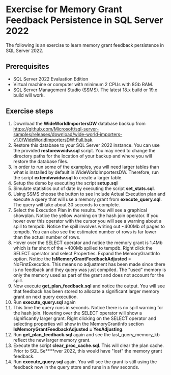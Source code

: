 # Exercise for Memory Grant Feedback Persistence in SQL Server 2022

The following is an exercise to learn memory grant feedback persistence in SQL Server 2022.

## Prerequisites

- SQL Server 2022 Evaluation Edition
- Virtual machine or computer with minimum 2 CPUs with 8Gb RAM.
- SQL Server Management Studio (SSMS). The latest 18.x build or 19.x build will work.

## Exercise steps

1. Download the **WideWorldImportersDW** database backup from https://github.com/Microsoft/sql-server-samples/releases/download/wide-world-importers-v1.0/WideWorldImportersDW-Full.bak.
2. Restore this database to your SQL Server 2022 instance. You can use the provided **restorewwidw.sql** script. You may need to change the directory paths for the location of your backup and where you will restore the database files.
3. In order to run some of the examples, you will need larger tables than what is installed by default in WideWorldImportersDW. Therefore, run the script **extendwwidw.sql** to create a larger table.
4. Setup the demo by executing the script **setup.sql**
5. Simulate statistics out of date by executing the script **set_stats.sql**.
6. Using SSMS choose the button to see Include Actual Execution plan and execute a query that will use a memory grant from **execute_query.sql**. The query will take about 30 seconds to complete.
7. Select the Execution Plan in the results. You will see a graphical showplan. Notice the yellow warning on the hash join operator. If you hover over this operator with the cursor you will see a warning about a spill to tempdb. Notice the spill involves writing out ~400Mb of pages to tempdb. You can also see the estimated number of rows is far lower than the actual number of rows.
8. Hover over the SELECT operator and notice the memory grant is 1.4Mb which is far short of the ~400Mb spilled to tempdb. Right click the SELECT operator and select Properties. Expand the MemoryGrantInfo option. Notice the **IsMemoryGrantFeedbackAdjusted** = NoFirstExecution. This means no adjustment has been made since there is no feedback and they query was just compiled. The "used" memory is only the memory used as part of the grant and does not account for the spill.
9. Now execute **get_plan_feedback.sql** and notice the output. You will see that feedback has been stored to allocate a significant larger memory grant on next query execution.
10. Run **execute_query.sql** again
11. This time the query runs in seconds. Notice there is no spill warning for the hash join. Hovering over the SELECT operator will show a significantly larger grant. Right clicking on the SELECT operator and selecting properties will show in the MemoryGrantInfo section **IsMemoryGrantFeedbackAdjusted = YesAdjusting**.  
12. Run **get_plan_feedback.sql** again and see the last_query_memory_kb reflect the new larger memory grant.
13. Execute the script **clear_proc_cache.sql**. This will clear the plan cache. Prior to SQL Se****rver 2022, this would have "lost" the memory grant feedback.
14. Run **execute_query.sql** again. You will see the grant is still using the feedback now in the query store and runs in a few seconds.